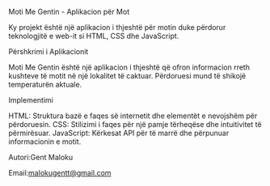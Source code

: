 Moti Me Gentin - Aplikacion për Mot

Ky projekt është një aplikacion i thjeshtë për motin duke përdorur teknologjitë e web-it si HTML, CSS dhe JavaScript.

Përshkrimi i Aplikacionit

Moti Me Gentin është një aplikacion i thjeshtë që ofron informacion rreth kushteve të motit në një lokalitet të caktuar. Përdoruesi mund të shikojë temperaturën aktuale.

Implementimi

HTML: Struktura bazë e faqes së internetit dhe elementët e nevojshëm për përdoruesin.
CSS: Stilizimi i faqes për një pamje tërheqëse dhe intuitivitet të përmirësuar.
JavaScript: Kërkesat API për të marrë dhe përpunuar informacionin e motit.

Autori:Gent Maloku

Email:malokugentt@gmail.com
